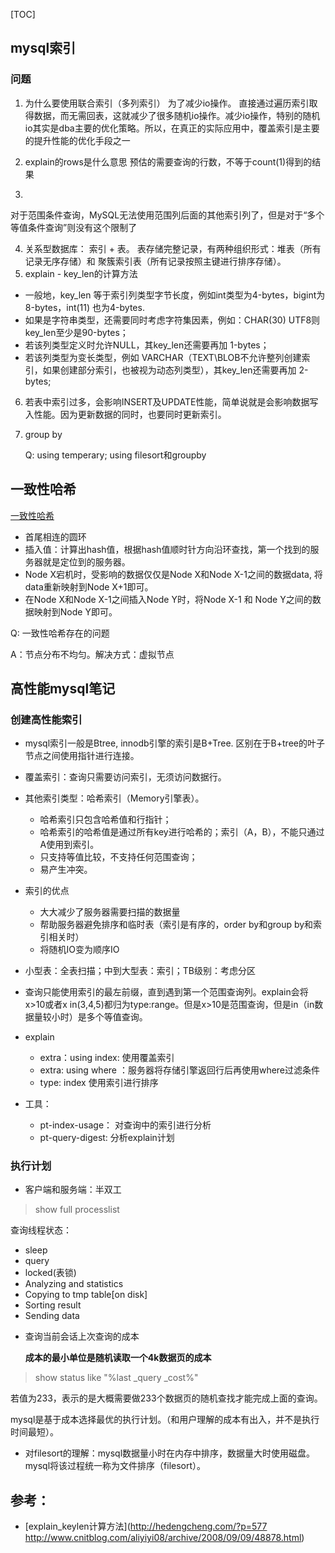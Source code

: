 [TOC]

## mysql索引

###  问题
1. 为什么要使用联合索引（多列索引）
     为了减少io操作。
     直接通过遍历索引取得数据，而无需回表，这就减少了很多随机io操作。减少io操作，特别的随机io其实是dba主要的优化策略。所以，在真正的实际应用中，覆盖索引是主要的提升性能的优化手段之一
2. explain的rows是什么意思
预估的需要查询的行数，不等于count(1)得到的结果

3. 
对于范围条件查询，MySQL无法使用范围列后面的其他索引列了，但是对于“多个等值条件查询”则没有这个限制了

4. 关系型数据库： 索引 + 表。  表存储完整记录，有两种组织形式：堆表（所有记录无序存储）和 聚簇索引表（所有记录按照主键进行排序存储）。
5. explain - key_len的计算方法
 * 一般地，key_len 等于索引列类型字节长度，例如int类型为4-bytes，bigint为8-bytes，int(11) 也为4-bytes.
  * 如果是字符串类型，还需要同时考虑字符集因素，例如：CHAR(30) UTF8则key_len至少是90-bytes；
 * 若该列类型定义时允许NULL，其key_len还需要再加 1-bytes；
 * 若该列类型为变长类型，例如 VARCHAR（TEXT\BLOB不允许整列创建索引，如果创建部分索引，也被视为动态列类型），其key_len还需要再加 2-bytes;

6. 若表中索引过多，会影响INSERT及UPDATE性能，简单说就是会影响数据写入性能。因为更新数据的同时，也要同时更新索引。
7. group by

   Q: using temperary; using filesort和groupby




## 一致性哈希
[一致性哈希](https://troywu0.gitbooks.io/spark/content/shu_ju_ku_suo_yin.html)


* 首尾相连的圆环
* 插入值：计算出hash值，根据hash值顺时针方向沿环查找，第一个找到的服务器就是定位到的服务器。
* Node X宕机时，受影响的数据仅仅是Node X和Node X-1之间的数据data, 将data重新映射到Node X+1即可。
* 在Node X和Node X-1之间插入Node Y时，将Node X-1 和 Node Y之间的数据映射到Node Y即可。

Q: 一致性哈希存在的问题

A：节点分布不均匀。解决方式：虚拟节点 

## 高性能mysql笔记
### 创建高性能索引
* mysql索引一般是Btree, innodb引擎的索引是B+Tree. 区别在于B+tree的叶子节点之间使用指针进行连接。
* 覆盖索引：查询只需要访问索引，无须访问数据行。
* 其他索引类型：哈希索引（Memory引擎表）。
	- 哈希索引只包含哈希值和行指针；
	- 哈希索引的哈希值是通过所有key进行哈希的；索引（A，B），不能只通过A使用到索引。
	- 只支持等值比较，不支持任何范围查询；
	- 易产生冲突。
* 索引的优点
	- 大大减少了服务器需要扫描的数据量
	- 帮助服务器避免排序和临时表（索引是有序的，order by和group by和索引相关时）
	- 将随机IO变为顺序IO
*  小型表：全表扫描；中到大型表：索引；TB级别：考虑分区
*  查询只能使用索引的最左前缀，直到遇到第一个范围查询列。explain会将x>10或者x in(3,4,5)都归为type:range。但是x>10是范围查询，但是in（in数据量较小时）是多个等值查询。
* explain
	- extra：using index: 使用覆盖索引
	- extra: using where ：服务器将存储引擎返回行后再使用where过滤条件
	- type: index 使用索引进行排序

* 工具：
	- pt-index-usage： 对查询中的索引进行分析
	- pt-query-digest: 分析explain计划

### 执行计划
* 客户端和服务端：半双工
> show full processlist

  查询线程状态： 
  - sleep
  - query
  - locked(表锁)
  - Analyzing and statistics
  - Copying to tmp table[on disk]
  - Sorting result
  - Sending data

* 查询当前会话上次查询的成本

	**成本的最小单位是随机读取一个4k数据页的成本**

> show status like "%last _query _cost%"

   若值为233，表示的是大概需要做233个数据页的随机查找才能完成上面的查询。
   
   mysql是基于成本选择最优的执行计划。（和用户理解的成本有出入，并不是执行时间最短）。
   
* 对filesort的理解：mysql数据量小时在内存中排序，数据量大时使用磁盘。mysql将该过程统一称为文件排序（filesort）。
   

	
## 参考：
- [explain_keylen计算方法](http://hedengcheng.com/?p=577
http://www.cnitblog.com/aliyiyi08/archive/2008/09/09/48878.html)

